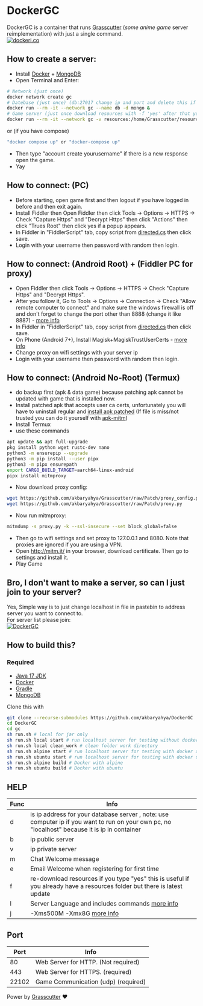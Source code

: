 # DockerGC
DockerGC is a container that runs [Grasscutter](https://github.com/Melledy/Grasscutter) (*some anime game* server reimplementation) with just a single command.<br>
[![dockeri.co](https://dockeri.co/image/siakbary/dockergc)](https://hub.docker.com/r/siakbary/dockergc)
## How to create a server:
- Install [Docker](https://docs.docker.com/engine/install/) + [MongoDB](https://www.mongodb.com/try/download/community)
- Open Terminal and Enter:
```sh
# Network (just once)
docker network create gc
# Datebase (just once) (db:27017 change ip and port and delete this if you already have a database)
docker run --rm -it --network gc --name db -d mongo &
# Game server (just once download resources with -f 'yes' after that you can set -f 'no')
docker run --rm -it --network gc -v resources:/home/Grasscutter/resources -p 22102:22102/udp -p 443:443/tcp siakbary/dockergc:ubuntu-dev-6.0 -d 'mongodb://db:27017' -b 'localhost' -f 'yes'
```
or (if you have compose)
```sh
"docker compose up" or "docker-compose up"
```
- Then type "account create yourusername" if there is a new response open the game.
- Yay

## How to connect: (PC)
- Before starting, open game first and then logout if you have logged in before and then exit again.
- Install Fiddler then Open Fiddler then click Tools -> Options -> HTTPS -> Check "Capture Https" and "Decrypt Https" then click "Actions" then click "Trues Root" then click yes if a popup appears.
- In Fiddler in "FiddlerScript" tab, copy script from [directed.cs](directed.cs) then click save.
- Login with your username then password with random then login.

 ## How to connect: (Android Root) + (Fiddler PC for proxy)
- Open Fiddler then click Tools -> Options -> HTTPS -> Check "Capture Https" and "Decrypt Https".
- After you follow it, Go to Tools -> Options -> Connection -> Check "Allow remote computer to connect" and make sure the windows firewall is off and don't forget to change the port other than 8888 (change it like 8887) - [more info](https://www.telerik.com/blogs/how-to-capture-android-traffic-with-fiddler)
- In Fiddler in "FiddlerScript" tab, copy script from [directed.cs](directed.cs) then click save.
- On Phone (Android 7+), Install Magisk+MagiskTrustUserCerts - [more info](https://platinmods.com/threads/intercepting-https-traffic-from-apps-on-android-7-and-above-root.131373/)
- Change proxy on wifi settings with your server ip
- Login with your username then password with random then login.

## How to connect: (Android No-Root) (Termux)
- do backup first (apk & data game) because patching apk cannot be updated with game that is installed now.
- Install patched apk that accepts user ca certs, unfortunately you will have to uninstall regular and [install apk patched](https://file.yuuki.me/0:/Leak/uc-patched.apk) (If file is miss/not trusted you can do it yourself with [apk-mitm](https://github.com/shroudedcode/apk-mitm))
- Install Termux
- use these commands
```sh
apt update && apt full-upgrade
pkg install python wget rustc-dev nano
python3 -m ensurepip --upgrade
python3 -m pip install --user pipx
python3 -m pipx ensurepath
export CARGO_BUILD_TARGET=aarch64-linux-android
pipx install mitmproxy
```
- Now download proxy config: 
```sh
wget https://github.com/akbaryahya/Grasscutter/raw/Patch/proxy_config.py
wget https://github.com/akbaryahya/Grasscutter/raw/Patch/proxy.py
```
- Now run mitmproxy: 
```sh
mitmdump -s proxy.py -k --ssl-insecure --set block_global=false
```
- Then go to wifi settings and set proxy to 127.0.0.1 and 8080. Note that proxies are ignored if you are using a VPN.
- Open http://mitm.it/ in your browser, download certificate. Then go to settings and install it.
- Play Game


## Bro, I don't want to make a server, so can I just join to your server?
Yes, Simple way is to just change localhost in file in pastebin to address server you want to connect to.<br>
For server list please join:<br>
[![DockerGC](https://discordapp.com/api/guilds/964119462188040202/widget.png?style=banner2)](https://discord.gg/tRYMG7Nm2D)

## How to build this?
### Required
- [Java 17 JDK](https://adoptium.net/temurin/releases) 
- [Docker](https://docs.docker.com/engine/install/)
- [Gradle](https://gradle.org/install/)
- [MongoDB](https://www.mongodb.com/try/download/community)

Clone this with
```sh
git clone --recurse-submodules https://github.com/akbaryahya/DockerGC
cd DockerGC
cd gc
sh run.sh # local for jar only
sh run.sh local start # run localhost server for testing without docker
sh run.sh local clean_work # clean folder work directory
sh run.sh alpine start # run localhost server for testing with docker alpine
sh run.sh ubuntu start # run localhost server for testing with docker ubuntu
sh run.sh alpine build # Docker with alpine
sh run.sh ubuntu build # Docker with ubuntu
```
## HELP
| Func | Info |
| ------ | ------ |
| d | is ip address for your database server , note: use computer ip if you want to run on your own pc, no "localhost" because it is ip in container |
| b | ip public server |
| v | ip private server |
| m | Chat Welcome message |
| e | Email Welcome when registering for first time |
| f | re-download resources if you type "yes" this is useful if you already have a resources folder but there is latest update |
| l | Server Language and includes commands [more info](https://github.com/Grasscutters/Grasscutter/tree/development/src/main/resources/languages) |
| j | -Xms500M -Xmx8G [more info](https://www.baeldung.com/ops/docker-jvm-heap-size) |

## Port
| Port | Info |
| ------ | ------ |
| 80 | Web Server for HTTP. (Not required) |
| 443 | Web Server for HTTPS. (required) |
| 22102 | Game Communication (udp) (required) |

Power by [Grasscutter](https://github.com/Melledy/Grasscutter) ❤️
